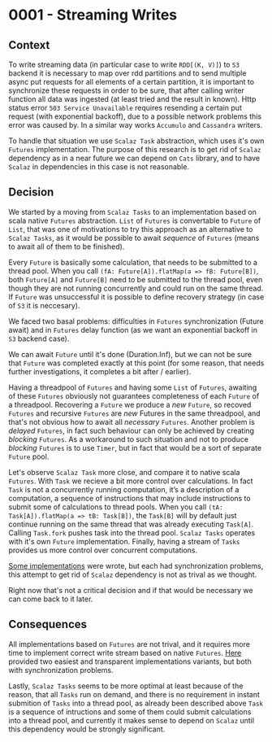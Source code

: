 0001 - Streaming Writes
===============================

Context
-------
To write streaming data (in particular case to write `RDD[(K, V)]`) to `S3` backend it is necessary to map over rdd partitions and to send multiple async put requests for all elements of a certain partition, it is important to synchronize these requests in order to be sure, that after calling writer function all data was ingested (at least tried and the result in known). Http status error `503 Service Unavailable` requires resending a certain put request (with exponential backoff), due to a possible network problems this error was caused by. In a similar way works `Accumulo` and `Cassandra` writers.

To handle that situation we use `Scalaz Task` abstraction, which uses it's own `Futures` implementation. The purpose of this research is to get rid of `Scalaz` dependency as in a near future we can depend on `Cats` library, and to have `Scalaz` in dependencies in this case is not reasonable. 

Decision
--------
We started by a moving from `Scalaz Tasks` to an implementation based on scala native `Futures` abstraction. `List` of `Futures` is convertable to `Future` of `List`, that was one of motivations to try this approach as an alternative to `Scalaz Tasks`, as it would be possible to await _sequence_ of `Futures` (means to await all of them to be finished). 

Every `Future` is basically some calculation, that needs to be submitted to a thread pool. When you call `(fA: Future[A]).flatMap(a => fB: Future[B])`, both `Future[A]` and `Future[B]` need to be submitted to the thread pool, even though they are not running concurrently and could run on the same thread. If `Future` was unsuccessful it is possible to define recovery strategy (in case of `S3` it is neccesary). 

We faced two basal problems: difficulties in `Futures` synchronization (Future await) and in `Futures` delay function (as we want an exponential backoff in `S3` backend case). 

We can await `Future` until it's done (Duration.Inf), but we can not be sure that `Future` was completed exactly at this point (for some reason, that needs further investigations, it completes a bit after / earlier). 

Having a threadpool of `Futures` and having some `List` of `Futures`, awaiting of these `Futures` obviously not guarantees completeness of each `Future` of a threadpool. Recovering a `Future` we produce a _new_ `Future`, so recoved `Futures` and recursive `Futures` are _new_ Futures in the same threadpool, and that's not obvious how to await all _necessary_ `Futures`. Another problem is _delayed_ `Futures`, in fact such behaviour can only be achieved by creating _blocking_ `Futures`. As a workaround to such situation and not to produce _blocking_ `Futures` is to use `Timer`, but in fact that would be a sort of separate `Future` pool.

Let's observe `Scalaz Task` more close, and compare it to native scala `Futures`.
With `Task` we recieve a bit more control over calculations. In fact `Task` is not a concurrently running computation, it’s a description of a computation, a sequence of instructions that may include instructions to submit some of calculations to thread pools. When you call `(tA: Task[A]).flatMap(a => tB: Task[B])`, the `Task[B]` will by default just continue running on the same thread that was already executing `Task[A]`. Calling `Task.fork` pushes task into the thread pool. `Scalaz Tasks` operates with it's own `Future` implementation. Finally, having a stream of `Tasks` provides us more control over concurrent computations. 

[Some implementations](https://gist.github.com/pomadchin/33b53086cbf81a6256ddb452090e4e3b) were wrote, but each had synchronization problems, this attempt to get rid of `Scalaz` dependency is not as trival as we thought. 

Right now that's not a critical decision and if that would be necessary we can come back to it later.

Consequences
------------
All implementations based on `Futures` are not trival, and it requires more time to implement correct write stream based on native `Futures`. [Here](https://gist.github.com/pomadchin/33b53086cbf81a6256ddb452090e4e3b) provided two easiest and transparent implementations variants, but both with synchronization problems.

Lastly, `Scalaz Tasks` seems to be more optimal at least because of the reason, that all `Tasks` run on demand, and there is no requirement in instant submition of `Tasks` into a thread pool, as already been described above `Task` is a sequence of intructions and some of them could submit calculations into a thread pool, and currently it makes sense to depend on `Scalaz` until this dependency would be strongly significant.
